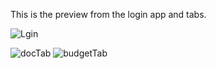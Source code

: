 This is the preview from the login app and tabs.

![Lgin](https://github.com/ronaldo45000/Login-App-Project/assets/105025799/81f1e75d-c476-4a6d-9d87-86d731433c7e)

![docTab](https://github.com/ronaldo45000/Login-App-Project/assets/105025799/5ff96d0e-93c2-4fb9-ae99-d618234fcd1c)
![budgetTab](https://github.com/ronaldo45000/Login-App-Project/assets/105025799/b80fdc06-a090-4837-bd8f-ca7b0cd23e94)
